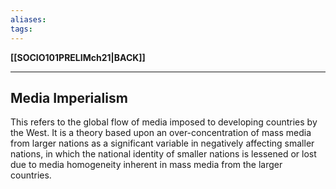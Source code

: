 ```yaml
---
aliases:
tags:
---
```

**[[SOCIO101PRELIMch21|BACK]]**

---
## Media Imperialism
This refers to the global flow of media imposed to developing countries by the West. It is a theory based upon an over-concentration of mass media from larger nations as a significant variable in negatively affecting smaller nations, in which the national identity of smaller nations is lessened or lost due to media homogeneity inherent in mass media from the larger countries.